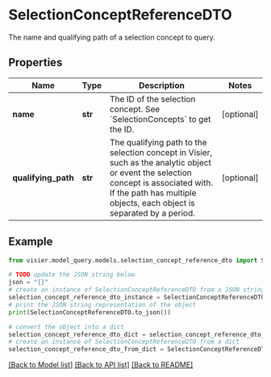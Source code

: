 # SelectionConceptReferenceDTO

The name and qualifying path of a selection concept to query.

## Properties

Name | Type | Description | Notes
------------ | ------------- | ------------- | -------------
**name** | **str** | The ID of the selection concept. See &#x60;SelectionConcepts&#x60; to get the ID. | [optional] 
**qualifying_path** | **str** | The qualifying path to the selection concept in Visier, such as the analytic object or event the selection  concept is associated with. If the path has multiple objects, each object is separated by a period. | [optional] 

## Example

```python
from visier.model_query.models.selection_concept_reference_dto import SelectionConceptReferenceDTO

# TODO update the JSON string below
json = "{}"
# create an instance of SelectionConceptReferenceDTO from a JSON string
selection_concept_reference_dto_instance = SelectionConceptReferenceDTO.from_json(json)
# print the JSON string representation of the object
print(SelectionConceptReferenceDTO.to_json())

# convert the object into a dict
selection_concept_reference_dto_dict = selection_concept_reference_dto_instance.to_dict()
# create an instance of SelectionConceptReferenceDTO from a dict
selection_concept_reference_dto_from_dict = SelectionConceptReferenceDTO.from_dict(selection_concept_reference_dto_dict)
```
[[Back to Model list]](../README.md#documentation-for-models) [[Back to API list]](../README.md#documentation-for-api-endpoints) [[Back to README]](../README.md)



